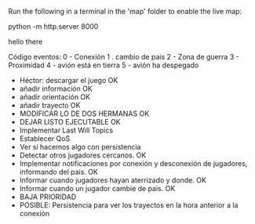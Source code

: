Run the following in a terminal in the 'map' folder to enable the live map:

python -m http.server 8000

hello there

Código eventos:
0 - Conexión
1 . cambio de pais
2 - Zona de guerra
3 - Proximidad
4 - avión está en tierra
5 - avión ha despegado

- Héctor: descargar el juego OK
- añadir información OK
- añadir orientación OK
- añadir trayecto OK
- MODIFICAR LO DE DOS HERMANAS OK
- DEJAR LISTO EJECUTABLE OK
- Implementar Last Will Topics
- Establecer QoS
- Ver si hacemos algo con persistencia
- Detectar otros jugadores cercanos. OK
- Implementar notificaciones por conexión y desconexión de jugadores, informando del pais. OK
- Informar cuando jugadores hayan aterrizado y donde. OK
- Informar cuando un jugador cambie de pais. OK
- BAJA PRIORIDAD
- POSIBLE: Persistencia para ver los trayectos en la hora anterior a la conexión 

